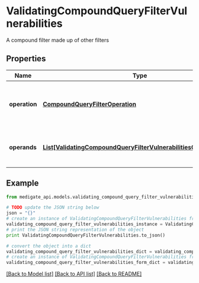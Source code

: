 # ValidatingCompoundQueryFilterVulnerabilities

A compound filter made up of other filters

## Properties
Name | Type | Description | Notes
------------ | ------------- | ------------- | -------------
**operation** | [**CompoundQueryFilterOperation**](CompoundQueryFilterOperation.md) | Operation that is applied to join &#x60;operands&#x60; together | 
**operands** | [**List[ValidatingCompoundQueryFilterVulnerabilitiesOperandsInner]**](ValidatingCompoundQueryFilterVulnerabilitiesOperandsInner.md) | Other filters to join together using &#x60;operation&#x60; | 

## Example

```python
from medigate_api.models.validating_compound_query_filter_vulnerabilities import ValidatingCompoundQueryFilterVulnerabilities

# TODO update the JSON string below
json = "{}"
# create an instance of ValidatingCompoundQueryFilterVulnerabilities from a JSON string
validating_compound_query_filter_vulnerabilities_instance = ValidatingCompoundQueryFilterVulnerabilities.from_json(json)
# print the JSON string representation of the object
print ValidatingCompoundQueryFilterVulnerabilities.to_json()

# convert the object into a dict
validating_compound_query_filter_vulnerabilities_dict = validating_compound_query_filter_vulnerabilities_instance.to_dict()
# create an instance of ValidatingCompoundQueryFilterVulnerabilities from a dict
validating_compound_query_filter_vulnerabilities_form_dict = validating_compound_query_filter_vulnerabilities.from_dict(validating_compound_query_filter_vulnerabilities_dict)
```
[[Back to Model list]](../README.md#documentation-for-models) [[Back to API list]](../README.md#documentation-for-api-endpoints) [[Back to README]](../README.md)


